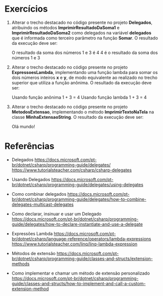 # Exercícios

1) Alterar o trecho destacado no código presente no projeto **Delegados**, atribuindo os métodos **ImprimirResultadoDaSoma1** e **ImprimirResultadoDaSoma2** como delegados na variável **delegados** que é informada como terceiro parâmetro na função **Somar**.
O resultado da execução deve ser:

    O resultado da soma dos números 1 e 3 é 4
    4 é o resultado da soma dos números 1 e 3

2) Alterar o trecho destacado no código presente no projeto **ExpressoesLambda**, implementando uma função lambda para somar os dois números inteiros **x** e **y**, de modo equivalente ao realizado no trecho superior que utiliza a função anônima.
O resultado da execução deve ser:

    Usando função anônima
    1 + 3 = 4
    Usando função lambda
    1 + 3 = 4
 
3) Alterar o trecho destacado no código presente no projeto **MetodosExtensao**, implementando o método **ImprimirTextoNaTela** na classe **MinhaExtensaoString**.
O resultado da execução deve ser:

    Olá mundo!

# Referências

- Delegados
https://docs.microsoft.com/pt-br/dotnet/csharp/programming-guide/delegates/
https://www.tutorialsteacher.com/csharp/csharp-delegates

- Usando Delegados
https://docs.microsoft.com/pt-br/dotnet/csharp/programming-guide/delegates/using-delegates

- Como combinar delegados
https://docs.microsoft.com/pt-br/dotnet/csharp/programming-guide/delegates/how-to-combine-delegates-multicast-delegates

- Como declarar, insinuar e usar um Delegado
https://docs.microsoft.com/pt-br/dotnet/csharp/programming-guide/delegates/how-to-declare-instantiate-and-use-a-delegate

- Expressões Lambda
https://docs.microsoft.com/pt-br/dotnet/csharp/language-reference/operators/lambda-expressions
https://www.tutorialsteacher.com/linq/linq-lambda-expression

- Métodos de extensão
https://docs.microsoft.com/pt-br/dotnet/csharp/programming-guide/classes-and-structs/extension-methods

- Como implementar e chamar um método de extensão personalizado
https://docs.microsoft.com/pt-br/dotnet/csharp/programming-guide/classes-and-structs/how-to-implement-and-call-a-custom-extension-method

